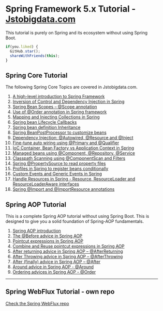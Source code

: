 # Spring Framework 5.x Tutorial - [Jstobigdata.com](https://jstobigdata.com/)
This tutorial is purely on Spring and its ecosystem without using Spring Boot.

```javascript
if(you.liked) {
  GitHub.star();
  shareWithFriends(this);
}
```

## Spring Core Tutorial
The following Spring Core Topics are covered in Jstobigdata.com.

1. [A high-level introduction to Spring Framework](https://jstobigdata.com/spring/a-high-level-introduction-to-spring-framework/)
2. [Inversion of Control and Dependency Injection in Spring](https://jstobigdata.com/spring/inversion-of-control-and-dependency-injection-in-spring/)
3. [Spring Bean Scopes – @Scope annotation](https://jstobigdata.com/spring/spring-bean-scopes-scope-annotation/)
4. [Use of @Order annotation in Spring framework](https://jstobigdata.com/spring/use-of-order-annotation-in-spring/)
5. [Mapping and Injecting Collections in Spring](https://jstobigdata.com/spring/mapping-and-injecting-collections-in-spring/)
6. [Spring bean Lifecycle Callbacks](https://jstobigdata.com/spring/spring-bean-lifecycle-callbacks/)
7. [Spring bean definition Inheritance](https://jstobigdata.com/spring/spring-bean-definition-inheritance/)
8. [Spring BeanPostProcessor to customize beans](https://jstobigdata.com/spring/spring-beanpostprocessor-to-customize-beans/)
9. [Dependency Injection: @Autowired, @Resource and @Inject](https://jstobigdata.com/spring/dependency-injection-autowired-resource-and-inject/)
10. [Fine-tune auto wiring using @Primary and @Qualifier](https://jstobigdata.com/spring/fine-tune-auto-wiring-using-primary-and-qualifier/)
11. [IoC Container, Bean Factory vs Application Context in Spring](https://jstobigdata.com/spring/ioc-container-application-context-vs-bean-factory-in-spring/)
12. [Managed beans using @Component, @Repository, @Service](https://jstobigdata.com/spring/managed-components-in-spring-component-repository-service/)
13. [Classpath Scanning using @ComponentScan and Filters](https://jstobigdata.com/spring/classpath-scanning-using-componentscan-and-filters/)
14. [Spring @PropertySource to read property files](https://jstobigdata.com/spring/spring-propertysource-to-read-property-files/)
15. [Profiles in Spring to register beans conditionally](https://jstobigdata.com/spring/profiles-in-spring-to-register-beans-conditionally/)
16. [Custom Events and Generic Events in Spring](https://jstobigdata.com/spring/custom-events-and-generic-events-in-spring/)
17. [Handle Resources in Spring - Resource, ResourceLoader and ResourceLoaderAware interfaces](https://jstobigdata.com/spring/handle-resources-in-spring/)
18. [Spring @Import and @ImportResource annotations](https://jstobigdata.com/spring/spring-import-and-importresource-annotations/)

## Spring AOP Tutorial
This is a complete Spring AOP tutorial without using Spring Boot. This is designed to give you a solid foundation of Spring-AOP fundamentals.
1. [Spring AOP introduction](https://jstobigdata.com/spring/complete-spring-aop-tutorial/)
2. [The @Before advice in Spring AOP](https://jstobigdata.com/spring/the-before-advice-in-spring-aop/)
3. [Pointcut expressions in Spring AOP](https://jstobigdata.com/spring/pointcut-expressions-in-spring-aop/)
4. [Combine and Reuse pointcut expressions in Spring AOP](https://jstobigdata.com/spring/combine-and-reuse-pointcut-expressions-in-spring-aop/)
5. [After returning advice in Spring AOP – @AfterReturning](https://jstobigdata.com/spring/after-returning-advice-in-spring-aop-afterreturning/)
6. [After Throwing advice in Spring AOP – @AfterThrowing](https://jstobigdata.com/spring/after-throwing-advice-in-spring-aop-afterthrowing/)
7. [After (finally) advice in Spring AOP – @After](https://jstobigdata.com/spring/after-advice-in-spring-aop-after/)
8. [Around advice in Spring AOP - @Around](https://jstobigdata.com/spring/around-advice-in-spring-aop-around/)
9. [Ordering advices in Spring AOP - @Order](https://jstobigdata.com/spring/advice-ordering-using-order-in-spring-aop/)

-----
## Spring WebFlux Tutorial - own repo
[Check the Spring WebFlux repo](https://github.com/jstobigdata/Spring-WebFlux-Tutorial)
